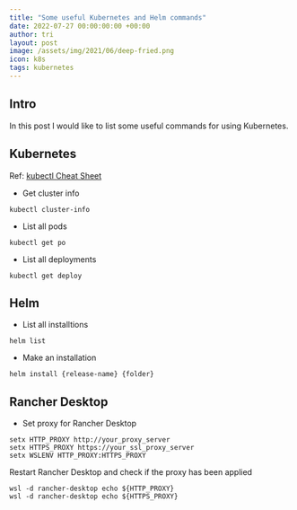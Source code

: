 ```yaml
---
title: "Some useful Kubernetes and Helm commands"
date: 2022-07-27 00:00:00:00 +00:00
author: tri
layout: post
image: /assets/img/2021/06/deep-fried.png
icon: k8s
tags: kubernetes
---
```


## Intro
In this post I would like to list some useful commands for using Kubernetes.

## Kubernetes
Ref: [kubectl Cheat Sheet](https://kubernetes.io/docs/reference/kubectl/cheatsheet/)
- Get cluster info

```terminal
kubectl cluster-info
```

- List all pods

```terminal
kubectl get po
```

- List all deployments

```terminal
kubectl get deploy
```


## Helm

- List all installtions

```terminal
helm list
```

- Make an installation

```terminal
helm install {release-name} {folder}
```


## Rancher Desktop

- Set proxy for Rancher Desktop

```terminal
setx HTTP_PROXY http://your_proxy_server
setx HTTPS_PROXY https://your_ssl_proxy_server
setx WSLENV HTTP_PROXY:HTTPS_PROXY
```

Restart Rancher Desktop and check if the proxy has been applied

```terminal
wsl -d rancher-desktop echo ${HTTP_PROXY}
wsl -d rancher-desktop echo ${HTTPS_PROXY}
```






